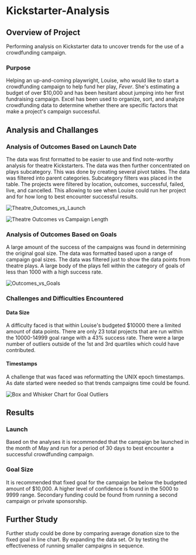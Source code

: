 # Kickstarter-Analysis

## Overview of Project
Performing analysis on Kickstarter data to uncover trends for the use of a crowdfunding campaign.

### Purpose
Helping an up-and-coming playwright, Louise, who would like to start a crowdfunding campaign to help fund her play, *Fever*. She's estimating a budget of over $10,000 and has been hesitant about jumping into her first fundraising campaign. Excel has been used to organize, sort, and analyze crowdfunding data to determine whether there are specific factors that make a project's campaign successful.

## Analysis and Challanges 

### Analysis of Outcomes Based on Launch Date

The data was first formatted to be easier to use and find note-worthy analysis for theatre Kickstarters. The data was then further concentrated on plays subcategory. This was done by creating several pivot tables. The data was filtered into parent categories. Subcategory filters was placed in the table. The projects were filtered by location, outcomes, successful, failed, live, and cancelled. This allowing to see when Louise could run her project and for how long to best encounter successful results.

![Theatre_Outcomes_vs_Launch](https://user-images.githubusercontent.com/111381326/188290265-5100cb78-fa5f-41df-8c3d-1f139fe50081.png)

![Theatre Outcomes vs Campaign Length](https://user-images.githubusercontent.com/111381326/188290267-13787cc7-aed3-444d-ad27-ad3653a35d02.png)


### Analysis of Outcomes Based on Goals

A large amount of the success of the campaigns was found in determining the original goal size. The data was formatted based upon a range of campaign goal sizes. The data was filtered just to show the data points from theatre plays. A large body of the plays fell within the category of goals of less than 1000 with a high success rate.

![Outcomes_vs_Goals](https://user-images.githubusercontent.com/111381326/188289721-b931ad01-5baf-4860-a6a5-8724f6f85527.png)

### Challenges and Difficulties Encountered

#### Data Size
A difficulty faced is that within Louise's budgeted $10000 there a limited amount of data points. There are only 23 total projects that are run within the 10000-14999 goal range with a 43% success rate. There were a large number of outliers outside of the 1st and 3rd quartiles which could have contributed.

#### Timestamps
A challenge that was faced was reformatting the UNIX epoch timestamps. As date started were needed so that trends campaigns time could be found.


![Box and Whisker Chart for Goal Outliers](https://user-images.githubusercontent.com/111381326/188289757-9495c9cb-20e5-4c15-a581-67ddc32bdfa8.png)

## Results

### Launch 

Based on the analyses it is recommended that the campaign be launched in the month of May and run for a period of 30 days to best encounter a successful crowdfunding campaign.

### Goal Size
It is recommended that fixed goal for the campaign be below the budgeted amount of $10,000. A higher level of confidence is found in the 5000 to 9999 range. Secondary funding could be found from running a second campaign or private sponsorship.

## Further Study

Further study could be done by comparing average donation size to the fixed goal in line chart. By expanding the data set. Or by testing the effectiveness of running smaller campaigns in sequence.
